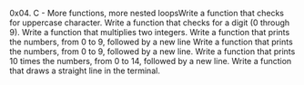 0x04. C - More functions, more nested loopsWrite a function that checks for uppercase character.
Write a function that checks for a digit (0 through 9).
Write a function that multiplies two integers.
Write a function that prints the numbers, from 0 to 9, followed by a new line
Write a function that prints the numbers, from 0 to 9, followed by a new line.
Write a function that prints 10 times the numbers, from 0 to 14, followed by a new line.
Write a function that draws a straight line in the terminal.
